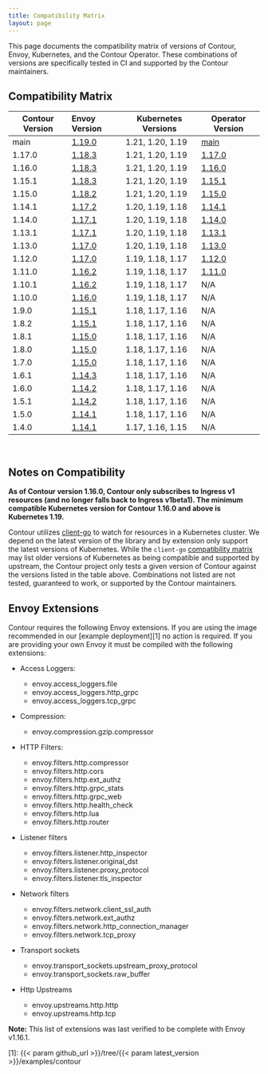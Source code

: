 ```yaml
---
title: Compatibility Matrix
layout: page
---
```


This page documents the compatibility matrix of versions of Contour, Envoy, Kubernetes, and the Contour Operator.
These combinations of versions are specifically tested in CI and supported by the Contour maintainers.

## Compatibility Matrix

| Contour Version | Envoy Version        | Kubernetes Versions | Operator Version |
| --------------- | :------------------- | ------------------- | ---------------- |
| main            | [1.19.0][14]         | 1.21, 1.20, 1.19    | [main][50]       |
| 1.17.0          | [1.18.3][13]         | 1.21, 1.20, 1.19    | [1.17.0][60]       |
| 1.16.0          | [1.18.3][13]         | 1.21, 1.20, 1.19    | [1.16.0][59]     |
| 1.15.1          | [1.18.3][13]         | 1.21, 1.20, 1.19    | [1.15.1][58]     |
| 1.15.0          | [1.18.2][12]         | 1.21, 1.20, 1.19    | [1.15.0][57]     |
| 1.14.1          | [1.17.2][11]         | 1.20, 1.19, 1.18    | [1.14.1][56]     |
| 1.14.0          | [1.17.1][10]         | 1.20, 1.19, 1.18    | [1.14.0][55]     |
| 1.13.1          | [1.17.1][10]         | 1.20, 1.19, 1.18    | [1.13.1][54]     |
| 1.13.0          | [1.17.0][9]          | 1.20, 1.19, 1.18    | [1.13.0][53]     |
| 1.12.0          | [1.17.0][9]          | 1.19, 1.18, 1.17    | [1.12.0][52]     |
| 1.11.0          | [1.16.2][8]          | 1.19, 1.18, 1.17    | [1.11.0][51]     |
| 1.10.1          | [1.16.2][8]          | 1.19, 1.18, 1.17    | N/A              |
| 1.10.0          | [1.16.0][7]          | 1.19, 1.18, 1.17    | N/A              |
| 1.9.0           | [1.15.1][6]          | 1.18, 1.17, 1.16    | N/A              |
| 1.8.2           | [1.15.1][6]          | 1.18, 1.17, 1.16    | N/A              |
| 1.8.1           | [1.15.0][5]          | 1.18, 1.17, 1.16    | N/A              |
| 1.8.0           | [1.15.0][5]          | 1.18, 1.17, 1.16    | N/A              |
| 1.7.0           | [1.15.0][5]          | 1.18, 1.17, 1.16    | N/A              |
| 1.6.1           | [1.14.3][4]          | 1.18, 1.17, 1.16    | N/A              |
| 1.6.0           | [1.14.2][3]          | 1.18, 1.17, 1.16    | N/A              |
| 1.5.1           | [1.14.2][3]          | 1.18, 1.17, 1.16    | N/A              |
| 1.5.0           | [1.14.1][2]          | 1.18, 1.17, 1.16    | N/A              |
| 1.4.0           | [1.14.1][2]          | 1.17, 1.16, 1.15    | N/A              |

<br />

## Notes on Compatibility

**As of Contour version 1.16.0, Contour only subscribes to Ingress v1 resources (and no longer falls back to Ingress v1beta1). The minimum compatible Kubernetes version for Contour 1.16.0 and above is Kubernetes 1.19.**

Contour utilizes [client-go][98] to watch for resources in a Kubernetes cluster.
We depend on the latest version of the library and by extension only support the latest versions of Kubernetes.
While the `client-go` [compatibility matrix][99] may list older versions of Kubernetes as being compatible and supported by upstream, the Contour project only tests a given version of Contour against the versions listed in the table above.
Combinations not listed are not tested, guaranteed to work, or supported by the Contour maintainers.

## Envoy Extensions
Contour requires the following Envoy extensions.
If you are using the image recommended in our [example deployment][1] no action is required.
If you are providing your own Envoy it must be compiled with the following extensions:

- Access Loggers: 
  - envoy.access_loggers.file
  - envoy.access_loggers.http_grpc
  - envoy.access_loggers.tcp_grpc
  
- Compression:
  - envoy.compression.gzip.compressor
    
- HTTP Filters:
  - envoy.filters.http.compressor
  - envoy.filters.http.cors
  - envoy.filters.http.ext_authz
  - envoy.filters.http.grpc_stats
  - envoy.filters.http.grpc_web
  - envoy.filters.http.health_check
  - envoy.filters.http.lua
  - envoy.filters.http.router
   
- Listener filters
  - envoy.filters.listener.http_inspector
  - envoy.filters.listener.original_dst
  - envoy.filters.listener.proxy_protocol
  - envoy.filters.listener.tls_inspector

- Network filters
  - envoy.filters.network.client_ssl_auth
  - envoy.filters.network.ext_authz
  - envoy.filters.network.http_connection_manager
  - envoy.filters.network.tcp_proxy
  
- Transport sockets
  - envoy.transport_sockets.upstream_proxy_protocol
  - envoy.transport_sockets.raw_buffer
  
- Http Upstreams
  - envoy.upstreams.http.http
  - envoy.upstreams.http.tcp

__Note:__ This list of extensions was last verified to be complete with Envoy v1.16.1.


[1]: {{< param github_url >}}/tree/{{< param latest_version >}}/examples/contour

[2]: https://www.envoyproxy.io/docs/envoy/latest/version_history/v1.14.1
[3]: https://www.envoyproxy.io/docs/envoy/latest/version_history/v1.14.2
[4]: https://www.envoyproxy.io/docs/envoy/latest/version_history/v1.14.3
[5]: https://www.envoyproxy.io/docs/envoy/latest/version_history/v1.15.0
[6]: https://www.envoyproxy.io/docs/envoy/latest/version_history/v1.15.1
[7]: https://www.envoyproxy.io/docs/envoy/latest/version_history/v1.16.0
[8]: https://www.envoyproxy.io/docs/envoy/latest/version_history/v1.16.2
[9]: https://www.envoyproxy.io/docs/envoy/latest/version_history/v1.17.0
[10]: https://www.envoyproxy.io/docs/envoy/latest/version_history/v1.17.1
[11]: https://www.envoyproxy.io/docs/envoy/latest/version_history/v1.17.2
[12]: https://www.envoyproxy.io/docs/envoy/latest/version_history/v1.18.2
[13]: https://www.envoyproxy.io/docs/envoy/v1.18.3/version_history/current
[14]: https://www.envoyproxy.io/docs/envoy/v1.19.0/version_history/current


[50]: https://github.com/projectcontour/contour-operator
[51]: https://github.com/projectcontour/contour-operator/releases/tag/v1.11.0
[52]: https://github.com/projectcontour/contour-operator/releases/tag/v1.12.0
[53]: https://github.com/projectcontour/contour-operator/releases/tag/v1.13.0
[54]: https://github.com/projectcontour/contour-operator/releases/tag/v1.13.1
[55]: https://github.com/projectcontour/contour-operator/releases/tag/v1.14.0
[56]: https://github.com/projectcontour/contour-operator/releases/tag/v1.14.1
[57]: https://github.com/projectcontour/contour-operator/releases/tag/v1.15.0
[58]: https://github.com/projectcontour/contour-operator/releases/tag/v1.15.1
[59]: https://github.com/projectcontour/contour-operator/releases/tag/v1.16.0
[60]: https://github.com/projectcontour/contour-operator/releases/tag/v1.16.0
[98]: https://github.com/kubernetes/client-go
[99]: https://github.com/kubernetes/client-go#compatibility-matrix
